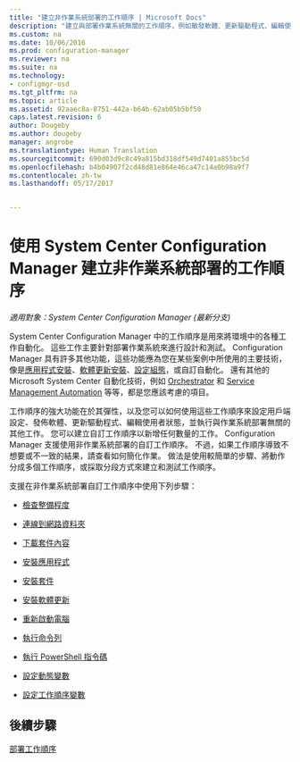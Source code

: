 ```yaml
---
title: "建立非作業系統部署的工作順序 | Microsoft Docs"
description: "建立與部署作業系統無關的工作順序，例如散發軟體、更新驅動程式、編輯使用者狀態等等。"
ms.custom: na
ms.date: 10/06/2016
ms.prod: configuration-manager
ms.reviewer: na
ms.suite: na
ms.technology:
- configmgr-osd
ms.tgt_pltfrm: na
ms.topic: article
ms.assetid: 92aaec8a-8751-442a-b64b-62ab05b5bf50
caps.latest.revision: 6
author: Dougeby
ms.author: dougeby
manager: angrobe
ms.translationtype: Human Translation
ms.sourcegitcommit: 690d03d9c8c49a815bd318df549d7401a855bc5d
ms.openlocfilehash: b4b04907f2cd48d81e864e46ca47c14a0b98a9f7
ms.contentlocale: zh-tw
ms.lasthandoff: 05/17/2017


---
```

# <a name="create-a-task-sequence-for-non-operating-system-deployments-with-system-center-configuration-manager"></a>使用 System Center Configuration Manager 建立非作業系統部署的工作順序

*適用對象：System Center Configuration Manager (最新分支)*

System Center Configuration Manager 中的工作順序是用來將環境中的各種工作自動化。 這些工作主要針對部署作業系統來進行設計和測試。  Configuration Manager 具有許多其他功能，這些功能應為您在某些案例中所使用的主要技術，像是[應用程式安裝](../../apps/understand/introduction-to-application-management.md)、[軟體更新安裝](../../sum/understand/software-updates-introduction.md)、[設定組態](../../compliance/understand/ensure-device-compliance.md)，或自訂自動化。 還有其他的 Microsoft System Center 自動化技術，例如 [Orchestrator](https://technet.microsoft.com/library/hh237242.aspx) 和 [Service Management Automation](https://technet.microsoft.com/library/dn469260.aspx) 等等，都是您應該考慮的項目。  

工作順序的強大功能在於其彈性，以及您可以如何使用這些工作順序來設定用戶端設定、發佈軟體、更新驅動程式、編輯使用者狀態，並執行與作業系統部署無關的其他工作。 您可以建立自訂工作順序以新增任何數量的工作。 Configuration Manager 支援使用非作業系統部署的自訂工作順序。 不過，如果工作順序導致不想要或不一致的結果，請查看如何簡化作業。 做法是使用較簡單的步驟、將動作分成多個工作順序，或採取分段方式來建立和測試工作順序。

 支援在非作業系統部署自訂工作順序中使用下列步驟：  

-   [檢查整備程度](../understand/task-sequence-steps.md#BKMK_CheckReadiness)  

-   [連線到網路資料夾](../understand/task-sequence-steps.md#BKMK_ConnectToNetworkFolder)  

-   [下載套件內容](../understand/task-sequence-steps.md#BKMK_DownloadPackageContent)  

-   [安裝應用程式](../understand/task-sequence-steps.md#BKMK_InstallApplication)  

-   [安裝套件](../understand/task-sequence-steps.md#BKMK_InstallPackage)  

-   [安裝軟體更新](../understand/task-sequence-steps.md#BKMK_InstallSoftwareUpdates)  

-   [重新啟動電腦](../understand/task-sequence-steps.md#a-namebkmkrestartcomputera-restart-computer)  

-   [執行命令列](../understand/task-sequence-steps.md#BKMK_RunCommandLine)  

-   [執行 PowerShell 指令碼](../understand/task-sequence-steps.md#BKMK_RunPowerShellScript)  

-   [設定動態變數](../understand/task-sequence-steps.md#BKMK_SetDynamicVariables)  

-   [設定工作順序變數](../understand/task-sequence-steps.md#BKMK_SetTaskSequenceVariable)  

## <a name="next-steps"></a>後續步驟
[部署工作順序](manage-task-sequences-to-automate-tasks.md#a-namebkmkdeploytsa-deploy-a-task-sequence)

